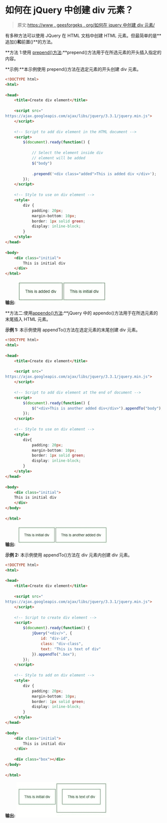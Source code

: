 # 如何在 jQuery 中创建 div 元素？

> 原文:[https://www . geesforgeks . org/如何在 jquery 中创建 div 元素/](https://www.geeksforgeeks.org/how-to-create-a-div-element-in-jquery/)

有多种方法可以使用 JQuery 在 HTML 文档中创建 HTML 元素。但最简单的是**追加()**和**前置()**的方法。

**方法 1:使用 [prepend()方法](https://www.geeksforgeeks.org/jquery-prepend-with-examples/):**prepend()方法用于在所选元素的开头插入指定的内容。

**示例:**本示例使用 prepend()方法在选定元素的开头创建 div 元素。

```html
<!DOCTYPE html>
<html>

<head>
    <title>Create div element</title>

    <script src=" 
https://ajax.googleapis.com/ajax/libs/jquery/3.3.1/jquery.min.js"> 
    </script> 

    <!-- Script to add div element in the HTML document -->
    <script>
        $(document).ready(function() {

            // Select the element inside div
            // element will be added
            $("body")

            .prepend('<div class="added">This is added div </div>');
        });
    </script>

    <!-- Style to use on div element -->
    <style>
        div {
            padding: 20px;
            margin-bottom: 10px;
            border: 1px solid green;
            display: inline-block;
        }
    </style>
</head>

<body>
    <div class="initial">
        This is initial div
    </div>
</html>                    
```

**输出:**
![](img/10cc4608aaf0a5eaad09d9e0fe05a8a8.png)

**方法二:使用[appendo()方法](https://www.geeksforgeeks.org/jquery-appendto-with-examples/):**jQuery 中的 appendo()方法用于在所选元素的末尾插入 HTML 元素。

**示例 1:** 本示例使用 appendTo()方法在选定元素的末尾创建 div 元素。

```html
<!DOCTYPE html>
<html>

<head>
    <title>Create div element</title>

    <script src=" 
https://ajax.googleapis.com/ajax/libs/jquery/3.3.1/jquery.min.js"> 
    </script> 

    <!-- Script to add div element at the end of document -->
    <script>
        $(document).ready(function() {
            $("<div>This is another added div</div>").appendTo("body");
        });
    </script>

    <!-- Style to use on div element -->
    <style>
        div{
            padding: 20px;
            margin-bottom: 10px;
            border: 1px solid green;
            display: inline-block;
        }
    </style>
</head>

<body>
    <div class="initial">
    This is initial div
    </div>
</body>

</html>                    
```

**输出:**
![](img/ec5b314daf71f3fbb8a1f52d4d413704.png)

**示例 2:** 本示例使用 appendTo()方法在 div 元素内创建 div 元素。

```html
<!DOCTYPE html>
<html>

<head>
    <title>Create div element</title>

    <script src=" 
https://ajax.googleapis.com/ajax/libs/jquery/3.3.1/jquery.min.js"> 
    </script> 

    <!-- Script to create div element -->
    <script>
        $(document).ready(function() {
            jQuery("<div/>", {
                id: "div-id",
                class: "div-class",
                text: "This is text of div"
            }).appendTo(".box");
        });
    </script>

    <!-- Style to add on div element -->
    <style>
        div {
            padding: 20px;
            margin-bottom: 10px;
            border: 1px solid green;
            display: inline-block;
        }
    </style>
</head>

<body>
    <div class="initial">
        This is initial div
    </div>

    <div class="box"></div>
</body>

</html>                    
```

**输出:**
![](img/92a810be20003d52e96041e93a8f4be0.png)